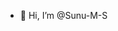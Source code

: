 - 👋 Hi, I’m @Sunu-M-S

<!---
Sunu-M-S/Sunu-M-S is a ✨ special ✨ repository because its `README.md` (this file) appears on your GitHub profile.
You can click the Preview link to take a look at your changes.
--->
